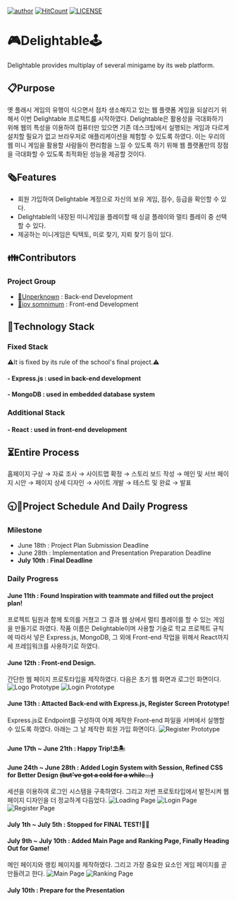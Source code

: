 [![author](https://img.shields.io/badge/author-Unperknown-lightgrey.svg)](https://github.com/Unperknown)
[![HitCount](http://hits.dwyl.io/Unperknown/server-project.svg)](http://hits.dwyl.io/Unperknown/server-project)
[![LICENSE](https://img.shields.io/dub/l/vibe-d.svg?style=flat-square)](https://github.com/Unperknown/AINOMOK/blob/master/LICENSE)
# 🎮Delightable🕹️
Delightable provides multiplay of several minigame by its web platform.

## 📋Purpose
  옛 플래시 게임의 유행이 식으면서 점차 생소해지고 있는 웹 플랫폼 게임을 되살리기 위해서 이번 Delightable 프로젝트를 시작하였다.
  Delightable은 활용성을 극대화하기 위해 웹의 특성을 이용하여 컴퓨터만 있으면 기존 데스크탑에서 실행되는 게임과 다르게 설치할 필요가 없고 브라우저로 애플리케이션을 체험할 수 있도록 하였다.
  이는 우리의 웹 미니 게임을 활용할 사람들이 편리함을 느낄 수 있도록 하기 위해 웹 플랫폼만의 장점을 극대화할 수 있도록 최적화된 성능을 제공할 것이다.

## 🗞️Features
- 회원 가입하여 Delightable 계정으로 자신의 보유 게임, 점수, 등급을 확인할 수 있다.
- Delightable의 내장된 미니게임을 플레이할 때 싱글 플레이와 멀티 플레이 중 선택할 수 있다.
- 제공하는 미니게임은 틱텍토, 미로 찾기, 지뢰 찾기 등이 있다.

## 👪Contributors
### Project Group
- [🔗Unperknown](https://github.com/Unperknown) : Back-end Development
- [🔗iov somnimum](https://github.com/iovsomnium) : Front-end Development

## 🔑Technology Stack
### Fixed Stack
⚠️It is fixed by its rule of the school's final project.⚠️
#### - Express.js : used in back-end development
#### - MongoDB : used in embedded database system

### Additional Stack
#### - React : used in front-end development

## ⏳Entire Process
홈페이지 구상 → 자료 조사 → 사이트맵 확정 → 스토리 보드 작성 → 메인 및 서브 페이지 시안 → 페이지 상세 디자인 → 사이트 개발 → 테스트 및 완료 → 발표

## 🕤📅Project Schedule And Daily Progress
### Milestone
- June 18th : Project Plan Submission Deadline
- June 28th : Implementation and Presentation Preparation Deadline
- **July 10th : Final Deadline**

### Daily Progress
#### June 11th : Found Inspiration with teammate and filled out the project plan!
프로젝트 팀원과 함께 토의를 거쳤고 그 결과 웹 상에서 멀티 플레이를 할 수 있는 게임을 만들기로 하였다. 작품 이름은 Delightable이며 사용할 기술로 학교 프로젝트 규칙에 따라서 넣은 Express.js, MongoDB, 그 외에 Front-end 작업을 위해서 React까지 세 프레임워크를 사용하기로 하였다.

#### June 12th : Front-end Design.
간단한 웹 페이지 프로토타입을 제작하였다. 다음은 초기 웹 화면과 로그인 화면이다.
![Logo Prototype](/image-for-doc/loading-page(old).png)
![Login Prototype](/image-for-doc/login-page(old).png)

#### June 13th : Attacted Back-end with Express.js, Register Screen Prototype!
Express.js로 Endpoint를 구성하여 어제 제작한 Front-end 파일을 서버에서 실행할 수 있도록 하였다. 아래는 그 날 제작한 회원 가입 화면이다.
![Register Prototype](/image-for-doc/register-page(old).png)

#### June 17th ~ June 21th : Happy Trip!⛱️🏝️

#### June 24th ~ June 28th : Added Login System with Session, Refined CSS for Better Design ~~(but've got a cold for a while...)~~
세션을 이용하여 로그인 시스템을 구축하였다. 그리고 저번 프로토타입에서 발전시켜 웹 페이지 디자인을 더 정교하게 다듬었다.
![Loading Page](/image-for-doc/loading-page.png)
![Login Page](/image-for-doc/login-page.png)
![Register Page](/image-for-doc/register-page.png)

#### July 1th ~ July 5th : Stopped for FINAL TEST!📝😵

#### July 9th ~ July 10th : Added Main Page and Ranking Page, Finally Heading Out for Game!
메인 페이지와 랭킹 페이지를 제작하였다. 그리고 가장 중요한 요소인 게임 페이지를 곧 만들려고 한다.
![Main Page](/image-for-doc/main-page.png)
![Ranking Page](/image-for-doc/ranking-page.png)

#### July 10th : Prepare for the Presentation
